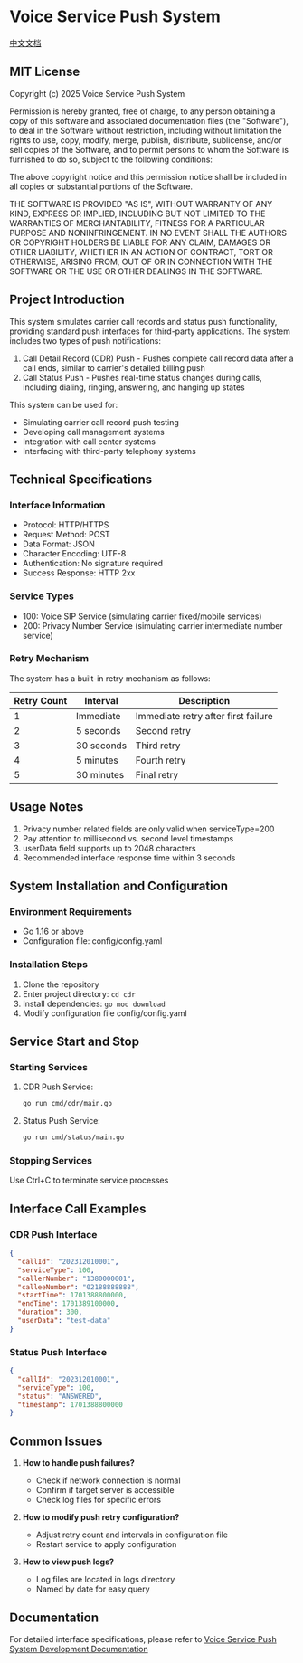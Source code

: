 # Voice Service Push System

[中文文档](README.md)

## MIT License

Copyright (c) 2025 Voice Service Push System

Permission is hereby granted, free of charge, to any person obtaining a copy of this software and associated documentation files (the "Software"), to deal in the Software without restriction, including without limitation the rights to use, copy, modify, merge, publish, distribute, sublicense, and/or sell copies of the Software, and to permit persons to whom the Software is furnished to do so, subject to the following conditions:

The above copyright notice and this permission notice shall be included in all copies or substantial portions of the Software.

THE SOFTWARE IS PROVIDED "AS IS", WITHOUT WARRANTY OF ANY KIND, EXPRESS OR IMPLIED, INCLUDING BUT NOT LIMITED TO THE WARRANTIES OF MERCHANTABILITY, FITNESS FOR A PARTICULAR PURPOSE AND NONINFRINGEMENT. IN NO EVENT SHALL THE AUTHORS OR COPYRIGHT HOLDERS BE LIABLE FOR ANY CLAIM, DAMAGES OR OTHER LIABILITY, WHETHER IN AN ACTION OF CONTRACT, TORT OR OTHERWISE, ARISING FROM, OUT OF OR IN CONNECTION WITH THE SOFTWARE OR THE USE OR OTHER DEALINGS IN THE SOFTWARE.

## Project Introduction

This system simulates carrier call records and status push functionality, providing standard push interfaces for third-party applications. The system includes two types of push notifications:

1. Call Detail Record (CDR) Push - Pushes complete call record data after a call ends, similar to carrier's detailed billing push
2. Call Status Push - Pushes real-time status changes during calls, including dialing, ringing, answering, and hanging up states

This system can be used for:

- Simulating carrier call record push testing
- Developing call management systems
- Integration with call center systems
- Interfacing with third-party telephony systems

## Technical Specifications

### Interface Information

- Protocol: HTTP/HTTPS
- Request Method: POST
- Data Format: JSON
- Character Encoding: UTF-8
- Authentication: No signature required
- Success Response: HTTP 2xx

### Service Types

- 100: Voice SIP Service (simulating carrier fixed/mobile services)
- 200: Privacy Number Service (simulating carrier intermediate number service)

### Retry Mechanism

The system has a built-in retry mechanism as follows:

| Retry Count | Interval   | Description                         |
| ----------- | ---------- | ----------------------------------- |
| 1           | Immediate  | Immediate retry after first failure |
| 2           | 5 seconds  | Second retry                        |
| 3           | 30 seconds | Third retry                         |
| 4           | 5 minutes  | Fourth retry                        |
| 5           | 30 minutes | Final retry                         |

## Usage Notes

1. Privacy number related fields are only valid when serviceType=200
2. Pay attention to millisecond vs. second level timestamps
3. userData field supports up to 2048 characters
4. Recommended interface response time within 3 seconds

## System Installation and Configuration

### Environment Requirements

- Go 1.16 or above
- Configuration file: config/config.yaml

### Installation Steps

1. Clone the repository
2. Enter project directory: `cd cdr`
3. Install dependencies: `go mod download`
4. Modify configuration file config/config.yaml

## Service Start and Stop

### Starting Services

1. CDR Push Service:
   ```bash
   go run cmd/cdr/main.go
   ```
2. Status Push Service:
   ```bash
   go run cmd/status/main.go
   ```

### Stopping Services

Use Ctrl+C to terminate service processes

## Interface Call Examples

### CDR Push Interface

```json
{
  "callId": "202312010001",
  "serviceType": 100,
  "callerNumber": "1380000001",
  "calleeNumber": "02188888888",
  "startTime": 1701388800000,
  "endTime": 1701389100000,
  "duration": 300,
  "userData": "test-data"
}
```

### Status Push Interface

```json
{
  "callId": "202312010001",
  "serviceType": 100,
  "status": "ANSWERED",
  "timestamp": 1701388800000
}
```

## Common Issues

1. **How to handle push failures?**

   - Check if network connection is normal
   - Confirm if target server is accessible
   - Check log files for specific errors

2. **How to modify push retry configuration?**

   - Adjust retry count and intervals in configuration file
   - Restart service to apply configuration

3. **How to view push logs?**
   - Log files are located in logs directory
   - Named by date for easy query

## Documentation

For detailed interface specifications, please refer to [Voice Service Push System Development Documentation](Voice_Service_Push_System_Development_Doc.en.md)
